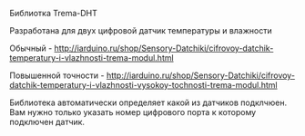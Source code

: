 Библиотка Trema-DHT 

Разработана для двух цифровой датчик температуры и влажности 

Обычный - http://iarduino.ru/shop/Sensory-Datchiki/cifrovoy-datchik-temperatury-i-vlazhnosti-trema-modul.html

Повышенной точности - http://iarduino.ru/shop/Sensory-Datchiki/cifrovoy-datchik-temperatury-i-vlazhnosti-vysokoy-tochnosti-trema-modul.html

Библиотека автоматически определяет какой из датчиков подклчюен. Вам нужно только указать номер цифрового порта к которому подключен датчик.
